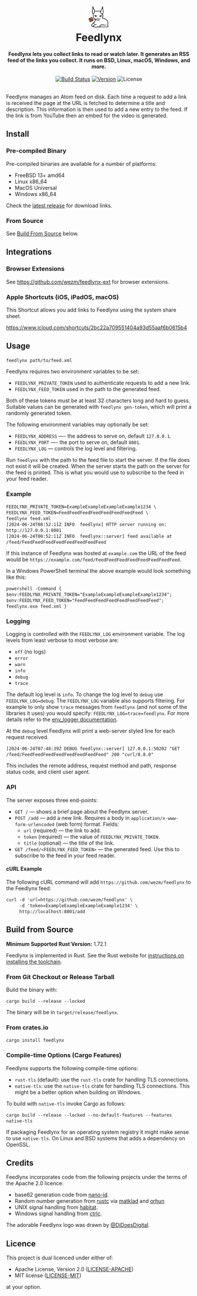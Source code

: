 <h1 align="center">
  <img src="feedlynx.svg" width="64" alt=""><br>
  Feedlynx
</h1>

<div align="center">
  <strong>Feedlynx lets you collect links to read or watch later. It generates
    an RSS feed of the links you collect. It runs on BSD, Linux, macOS, Windows,
    and more.</strong>
</div>

<br>

<div align="center">
  <a href="https://cirrus-ci.com/github/wezm/feedlynx">
    <img src="https://api.cirrus-ci.com/github/wezm/feedlynx.svg" alt="Build Status"></a>
  <a href="https://crates.io/crates/feedlynx">
    <img src="https://img.shields.io/crates/v/feedlynx.svg" alt="Version"></a>
  <img src="https://img.shields.io/crates/l/feedlynx.svg" alt="License">
</div>

<br>

Feedlynx manages an Atom feed on disk. Each time a request to add a link is
received the page at the URL is fetched to determine a title and description.
This information is then used to add a new entry to the feed. If the link is
from YouTube then an embed for the video is generated.

Install
-------

### Pre-compiled Binary

Pre-compiled binaries are available for a number of platforms:

* FreeBSD 13+ amd64
* Linux x86\_64
* MacOS Universal
* Windows x86\_64

Check the [latest release] for download links.

<!--

### Package Manager

Feedlynx is packaged in these package managers:

* Arch Linux: `feedlynx`
* Brew: `feedlynx`
* Chimera Linux: `feedlynx`

-->

### From Source

See [Build From Source](#build-from-source) below.

Integrations
------------

### Browser Extensions

See <https://github.com/wezm/feedlynx-ext> for browser extensions.

### Apple Shortcuts (iOS, iPadOS, macOS)

This Shortcut allows you add links to Feedlynx using the system share sheet.

<https://www.icloud.com/shortcuts/2bc22a709551404a93d55aaf6b0615b4>

Usage
-----

    feedlynx path/to/feed.xml

Feedlynx requires two environment variables to be set:

* `FEEDLYNX_PRIVATE_TOKEN` used to authenticate requests to add a new link.
* `FEEDLYNX_FEED_TOKEN` used in the path to the generated feed.

Both of these tokens must be at least 32 characters long and hard to guess.
Suitable values can be generated with `feedlynx gen-token`, which will print
a randomly generated token.

The following environment variables may optionally be set:

* `FEEDLYNX_ADDRESS` —- the address to serve on, default `127.0.0.1`.
* `FEEDLYNX_PORT` —- the port to serve on, default `8001`.
* `FEEDLYNX_LOG` — controls the log level and filtering.

Run `feedlynx` with the path to the feed file to start the server. If the file
does not exist it will be created. When the server starts the path on the
server for the feed is printed. This is what you would use to subscribe to the
feed in your feed reader.

### Example

    FEEDLYNX_PRIVATE_TOKEN=ExampleExampleExampleExample1234 \
    FEEDLYNX_FEED_TOKEN=FeedFeedFeedFeedFeedFeedFeedFeed \
    feedlynx feed.xml
    [2024-06-24T08:52:11Z INFO  feedlynx] HTTP server running on: http://127.0.0.1:8001
    [2024-06-24T08:52:11Z INFO  feedlynx::server] feed available at /feed/FeedFeedFeedFeedFeedFeedFeedFeed

If this instance of Feedlynx was hosted at `example.com` the URL of the feed
would be `https://example.com/feed/FeedFeedFeedFeedFeedFeedFeedFeed`.

In a Windows PowerShell terminal the above example would look something like this:

    powershell -Command { $env:FEEDLYNX_PRIVATE_TOKEN="ExampleExampleExampleExample1234"; $env:FEEDLYNX_FEED_TOKEN="FeedFeedFeedFeedFeedFeedFeedFeed"; feedlynx.exe feed.xml }

### Logging

Logging is controlled with the `FEEDLYNX_LOG` environment variable.
The log levels from least verbose to most verbose are:

* `off` (no logs)
* `error`
* `warn`
* `info`
* `debug`
* `trace`

The default log level is `info`. To change the log level to `debug` use
`FEEDLYNX_LOG=debug`. The `FEEDLYNX_LOG` variable also supports filtering. For
example to only show `trace` messages from `feedlynx` (and not some of the
libraries it uses) you would specify: `FEEDLYNX_LOG=trace=feedlynx`. For more
details refer to the [env_logger documentation][env_logger].

At the `debug` level Feedlynx will print a web-server styled line for each
request received.

    [2024-06-24T07:48:39Z DEBUG feedlynx::server] 127.0.0.1:50202 "GET /feed/FeedFeedFeedFeedFeedFeedFeedFeed" 200 "curl/8.8.0"

This includes the remote address, request method and path, response status
code, and client user agent.

### API

The server exposes three end-points:

* `GET /` — shows a brief page about the Feedlynx server.
* `POST /add` —  add a new link. Requires a body in `application/x-www-form-urlencoded` (web form) format.
  Fields:
  - `url` (required) — the link to add.
  - `token` (required) — the value of `FEEDLYNX_PRIVATE_TOKEN`.
  - `title` (optional) — the title of the link.
* `GET /feed/<FEEDLYNX_FEED_TOKEN>` — the generated feed. Use this to subscribe to the feed in your feed reader.

#### cURL Example

The following cURL command will add `https://github.com/wezm/feedlynx` to the
Feedlynx feed:

    curl -d 'url=https://github.com/wezm/feedlynx' \
         -d 'token=ExampleExampleExampleExample1234' \
         http://localhost:8001/add

Build from Source
-----------------

**Minimum Supported Rust Version:** 1.72.1

Feedlynx is implemented in Rust. See the Rust website for [instructions on
installing the toolchain][rustup].

### From Git Checkout or Release Tarball

Build the binary with:

    cargo build --release --locked

The binary will be in `target/release/feedlynx`.

### From crates.io

    cargo install feedlynx

### Compile-time Options (Cargo Features)

Feedlynx supports the following compile-time options:

* `rust-tls` (default): use the `rust-tls` crate for handling TLS connections.
* `native-tls`: use the `native-tls` crate for handling TLS connections. This
  might be a better option when building on Windows.

To build with `native-tls` invoke Cargo as follows:

    cargo build --release --locked --no-default-features --features native-tls

If packaging Feedlynx for an operating system registry it might make sense to
use `native-tls`. On Linux and BSD systems that adds a dependency on OpenSSL.

Credits
-------

Feedlynx incorporates code from the following projects under the terms of the
Apache 2.0 licence:

- base62 generation code from [nano-id].
- Random number generation from [rustc] via [matklad] and [orhun]
- UNIX signal handling from [habitat].
- Windows signal handling from [ctrlc].

The adorable Feedlynx logo was drawn by [@DiDoesDigital](https://didoesdigital.com).

Licence
-------

This project is dual licenced under either of:

- Apache License, Version 2.0 ([LICENSE-APACHE](https://github.com/wezm/feedlynx/blob/master/LICENSE-APACHE))
- MIT license ([LICENSE-MIT](https://github.com/wezm/feedlynx/blob/master/LICENSE-MIT))

at your option.

[ctrlc]: https://github.com/Detegr/rust-ctrlc/blob/b543abe6c25bd54754bbbbcfcff566e046f8e609/src/platform/windows/mod.rs
[env_logger]: https://docs.rs/env_logger/0.11.3/env_logger/index.html
[habitat]: https://github.com/habitat-sh/habitat/blob/631af77f7705fb4ea68a5464f269e0c0b9283a91/components/core/src/os/signals/unix.rs
[latest release]: https://github.com/wezm/feedlynx/releases/latest
[matklad]: https://github.com/matklad/config/blob/b8ea0aad0f86d4575651a390a3c7aefb63229774/templates/snippets/src/lib.rs#L28L42
[nano-id]: https://github.com/viz-rs/nano-id/blob/a9022772b2f1ce38929b5b81eccc670ac9d3ab23/src/lib.rs
[orhun]: https://blog.orhun.dev/zero-deps-random-in-rust/
[rustc]: https://github.com/matklad/config/blob/b8ea0aad0f86d4575651a390a3c7aefb63229774/templates/snippets/src/lib.rs#L28L42
[rustup]: https://www.rust-lang.org/tools/install
